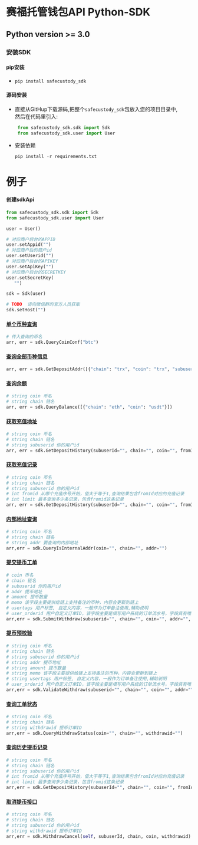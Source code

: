# 赛福托管钱包API Python-SDK  

## Python version >= 3.0  
### 安装SDK

#### pip安装

- `pip install safecustody_sdk`


#### 源码安装 
    
- 直接从GitHup下载源码,把整个`safecustody_sdk`包放入您的项目目录中,  
  然后在代码里引入:
     ```python
      from safecustody_sdk.sdk import Sdk
      from safecustody_sdk.user import User
    ```
- 安装依赖
    ```python
    pip install -r requirements.txt
    ```       
# 例子

#### 创建sdkApi
 ```python
from safecustody_sdk.sdk import Sdk
from safecustody_sdk.user import User

user = User()

# 对应商户后台的APPID
user.setAppid("")
# 对应商户后的商户id
user.setUserid("")
# 对应商户后台的APIKEY
user.setApiKey("")
# 对应商户后台的SECRETKEY
user.setSecretKey(
    "")

sdk = Sdk(user)

# TODO  请向微信群的官方人员获取
sdk.setHost("")
``` 

#### [单个币种查询](https://github.com/chainlife-doc/wallet-api/blob/master/%E5%8D%95%E5%B8%81%E7%A7%8D%E4%BF%A1%E6%81%AF%E6%9F%A5%E8%AF%A2.md)
```python
# 传入查询的币名
arr, err = sdk.QueryCoinConf("btc")
```

#### [查询全部币种信息](https://github.com/chainlife-doc/wallet-api/blob/master/%E6%9F%A5%E8%AF%A2%E5%B8%81%E7%A7%8D%E4%BF%A1%E6%81%AF.md)
```python
arr, err = sdk.GetDepositAddr([{"chain": "trx", "coin": "trx", "subuserid": "1"}])
```

#### [查询余额](https://github.com/chainlife-doc/wallet-api/blob/master/%E6%9F%A5%E8%AF%A2%E4%BD%99%E9%A2%9D.md)
```python
# string coin 币名
# string chain 链名
arr, err = sdk.QueryBalance([{"chain": "eth", "coin": "usdt"}])
```

#### [获取充值地址](https://github.com/chainlife-doc/wallet-api/blob/master/deposit/%E8%8E%B7%E5%8F%96%E5%85%85%E5%80%BC%E5%9C%B0%E5%9D%80.md)
```python
# string coin 币名           
# string chain 链名          
# string subuserid 你的用户id
arr, err = sdk.GetDepositHistory(subuserId="", chain="", coin="", fromId=0, limit=100)
```

#### [获取充值记录](https://github.com/chainlife-doc/wallet-api/blob/master/deposit/%E8%8E%B7%E5%8F%96%E5%85%85%E5%80%BC%E8%AE%B0%E5%BD%95.md)
```python
# string coin 币名                                        
# string chain 链名                                       
# string subuserid 你的用户id                               
# int fromid 从哪个充值序号开始，值大于等于1,查询结果包含fromId对应的充值记录       
# int limit 最多查询多少条记录，包含fromid这条记录                      
arr, err = sdk.GetDepositHistory(subuserId="", chain="", coin="", fromId=0, limit=100)
```

#### [内部地址查询](https://github.com/chainlife-doc/wallet-api/blob/master/internal-addr/%E5%86%85%E9%83%A8%E5%9C%B0%E5%9D%80%E6%9F%A5%E8%AF%A2.md)
```python
# string coin 币名      
# string chain 链名     
# string addr 要查询的内部地址
arr,err = sdk.QueryIsInternalAddr(coin="", chain="", addr="")
```

#### [提交提币工单](https://github.com/chainlife-doc/wallet-api/blob/master/withdraw/%E6%8F%90%E4%BA%A4%E6%8F%90%E5%B8%81%E5%B7%A5%E5%8D%95.md)
```python
# coin 币名                        
# chain 链名                       
# subuserid 你的用户id             
# addr 提币地址                      
# amount 提币数量                    
# memo 该字段主要提供给链上支持备注的币种，内容会更新到链上       
# usertags 用户标签, 自定义内容，一般作为订单备注使用,辅助说明
# user_orderid 用户自定义订单ID，该字段主要是填写用户系统的订单流水号，字段具有唯一性（可选字段)
arr,err = sdk.SubmitWithdraw(subuserid="", chain="", coin="", addr="", amount="", memo="", usertags="",user_orderid="")
```

#### [提币预校验](https://github.com/chainlife-doc/wallet-api/blob/master/withdraw/%E6%8F%90%E5%B8%81%E9%A2%84%E6%A0%A1%E9%AA%8C%E6%8E%A5%E5%8F%A3.md)
```python
# string coin 币名                         
# string chain 链名                        
# string subuserid 你的用户id              
# string addr 提币地址                       
# string amount 提币数量                     
# string memo 该字段主要提供给链上支持备注的币种，内容会更新到链上       
# string usertags 用户标签, 自定义内容，一般作为订单备注使用,辅助说明 
# user_orderid 用户自定义订单ID，该字段主要是填写用户系统的订单流水号，字段具有唯一性（可选字段)
arr,err = sdk.ValidateWithdraw(subuserid="", chain="", coin="", addr="", amount="", memo="", usertags="",user_orderid="")
```

#### [查询工单状态](https://github.com/chainlife-doc/wallet-api/blob/master/withdraw/%E6%9F%A5%E8%AF%A2%E6%8F%90%E5%B8%81%E5%B7%A5%E5%8D%95%E7%8A%B6%E6%80%81.md)
```python
# string coin 币名          
# string chain 链名         
# string withdrawid 提币订单ID
arr,err = sdk.QueryWithdrawStatus(coin="", chain="", withdrawid="")
```

#### [查询历史提币记录](https://github.com/chainlife-doc/wallet-api/blob/master/withdraw/%E6%9F%A5%E8%AF%A2%E6%8F%90%E5%B8%81%E8%AE%B0%E5%BD%95.md)
```python
# string coin 币名                                           
# string chain 链名                                          
# string subuserid 你的用户id                                 
# int fromid 从哪个充值序号开始，值大于等于1,查询结果包含fromId对应的充值记录          
# int limit 最多查询多少条记录，包含fromid这条记录                         
arr,err = sdk.GetDepositHistory(subuserId="", chain="", coin="", fromId=0, limit=100)
```

#### [取消提币接口](https://github.com/chainlife-doc/wallet-api/blob/master/withdraw/%E5%8F%96%E6%B6%88%E6%8F%90%E5%B8%81%E6%8E%A5%E5%8F%A3.md)
```python
# string coin 币名                                           
# string chain 链名                                          
# string subuserid 你的用户id  
# string withdrawid 提币订单ID
arr,err = sdk.WithdrawCancel(self, subuserId, chain, coin, withdrawid)
```